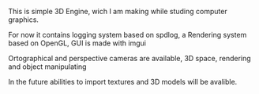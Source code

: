 
This is simple 3D Engine, wich I am making while studing computer graphics. 


For now it contains logging system based on spdlog, a Rendering system based on OpenGL, GUI is made with imgui

Ortographical and perspective cameras are available, 3D space, rendering and object manipulating 

In the future abilities to import textures and 3D models will be avalible. 